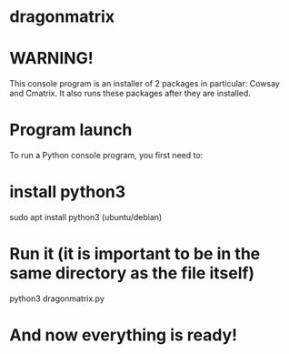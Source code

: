 # dragonmatrix

# WARNING!
This console program is an installer of 2 packages
in particular: Cowsay and Cmatrix.
It also runs these packages after they are installed.

# Program launch

To run a Python console program, you first need to:
# install python3
sudo apt install python3 (ubuntu/debian)
# Run it (it is important to be in the same directory as the file itself)
python3 dragonmatrix.py
# And now everything is ready!
